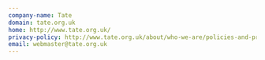 ```yaml
---
company-name: Tate
domain: tate.org.uk
home: http://www.tate.org.uk/
privacy-policy: http://www.tate.org.uk/about/who-we-are/policies-and-procedures/website-terms-use/privacy-and-use-cookies
email: webmaster@tate.org.uk
---
```




